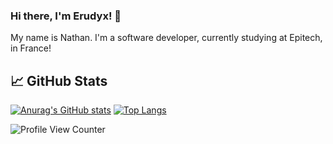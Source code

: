 ### Hi there, I'm Erudyx! 👋

My name is Nathan. I'm a software developer, currently studying at Epitech, in France!

## &#x1f4c8; GitHub Stats
[![Anurag's GitHub stats](https://github-readme-stats.vercel.app/api?username=anuraghazra&show_icons=true&theme=gruvbox)](https://github.com/Erudyx/Erudyx)
[![Top Langs](https://github-readme-stats.vercel.app/api/top-langs/?username=anuraghazra&layout=compact&theme=gruvbox)](https://github.com/Erudyx/Erudyx)


![Profile View Counter](https://komarev.com/ghpvc/?username=Erudyx)
